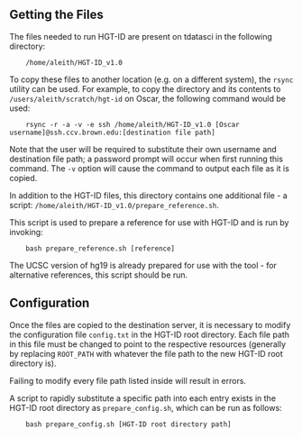 ## Getting the Files

The files needed to run HGT-ID are present on tdatasci in the following directory:

        /home/aleith/HGT-ID_v1.0
  
To copy these files to another location (e.g. on a different system), the `rsync` utility can be used.  For example, to copy the directory and its contents to `/users/aleith/scratch/hgt-id` on Oscar, the following command would be used:

        rsync -r -a -v -e ssh /home/aleith/HGT-ID_v1.0 [Oscar username]@ssh.ccv.brown.edu:[destination file path]
  
Note that the user will be required to substitute their own username and destination file path; a password prompt will occur when first running this command.  The `-v` option will cause the command to output each file as it is copied.

In addition to the HGT-ID files, this directory contains one additional file - a script: `/home/aleith/HGT-ID_v1.0/prepare_reference.sh`.
  
This script is used to prepare a reference for use with HGT-ID and is run by invoking:

        bash prepare_reference.sh [reference]
  
The UCSC version of hg19 is already prepared for use with the tool - for alternative references, this script should be run.

## Configuration

Once the files are copied to the destination server, it is necessary to modify the configuration file `config.txt` in the HGT-ID root directory.  Each file path in this file must be changed to point to the respective resources (generally by replacing `ROOT_PATH` with whatever the file path to the new HGT-ID root directory is).

Failing to modify every file path listed inside will result in errors.

A script to rapidly substitute a specific path into each entry exists in the HGT-ID root directory as `prepare_config.sh`, which can be run as follows:

        bash prepare_config.sh [HGT-ID root directory path]
